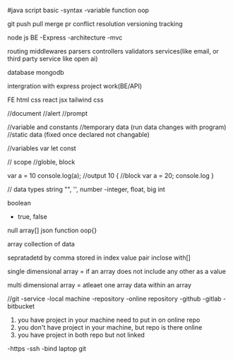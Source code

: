#java script
  basic
  -syntax
  -variable 
  function
  oop
  

git
 push
 pull
 merge 
 pr
 conflict resolution
 versioning
 tracking



node js
BE
 -Express
   -architecture
    -mvc

routing
middlewares
parsers
controllers
validators
services(like email, or third party service like open ai)

database 
 mongodb

intergration with express
project work(BE/API) 


FE
 html
 css 
 react
  jsx
  tailwind css


//document
//alert
//prompt


//variable and constants
//temporary data (run data changes with program)
//static data (fixed once declared not changable)

//variables
var
let
const

// scope
//globle, block


var a = 10
console.log(a); //output 10
{
  //block
  var a = 20;
  console.log
}

// data types
string "", '', 
number
  -integer, float, big int

boolean
- true, false

null
array[]
json
function
oop{}



array collection of data

sepratadetd by comma
stored in index value pair
 inclose with[]


single dimensional array = if an array does not include any other as a value

multi dimensional array = atleaet one array data within an array


//git
-service
-local machine
  -repository
-online repository
  -github
  -gitlab
  -bitbucket


1. you have project in your machine need to put in on online repo
2. you don't have project in your machine, but repo is there online
3. you have project in both repo but not linked  

-https
-ssh
   -bind laptop git

   